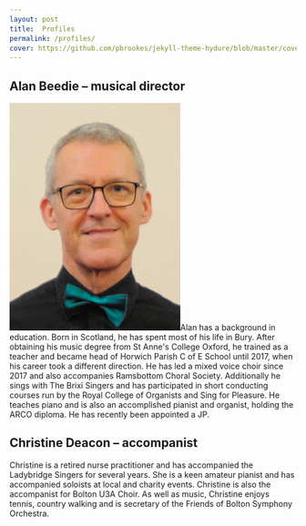 ```yaml
---
layout: post
title:  Profiles
permalink: /profiles/
cover: https://github.com/pbrookes/jekyll-theme-hydure/blob/master/cover.jpg?raw=true
---
```

## Alan Beedie – musical director

![Alan Beedie](/images/beedie.png)Alan has a background in education. Born in Scotland, he has spent most of his life in Bury. After obtaining his music degree from St Anne's College Oxford, he trained as a teacher and became head of Horwich Parish C of E School until 2017, when his career took a different direction.
He has led a mixed voice choir since 2017 and also accompanies Ramsbottom Choral Society. Additionally he sings with The Brixi Singers and has participated in short conducting courses run by the Royal College of Organists and Sing for Pleasure. He teaches piano and is also an accomplished pianist and organist, holding the ARCO diploma. He has recently been appointed a JP.

## Christine Deacon – accompanist

Christine is a retired nurse practitioner and has accompanied the Ladybridge Singers for several years. She is a keen amateur pianist and has accompanied soloists at local and charity events. Christine is also the accompanist for Bolton U3A Choir. As well as music, Christine enjoys tennis, country walking and is secretary of the Friends of Bolton Symphony Orchestra.
